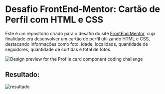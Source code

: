 # Desafio FrontEnd-Mentor: Cartão de Perfil com HTML e CSS

Este é um repositório criado para o desafio do site [FrontEnd Mentor](https://www.frontendmentor.io/), cuja finalidade era desenvolver um cartão de perfil utilizando HTML e CSS, destacando informações como foto, idade, localidade, quantidade de seguidores, quantidade de curtidas e total de fotos.

![Design preview for the Profile card component coding challenge](./design/desktop-preview.jpg)

## Resultado:
![resultado](https://github.com/lluanagabrieli/cartao-perfil/assets/85240091/e07bea15-d930-4043-9e94-0470b6a61fca)

